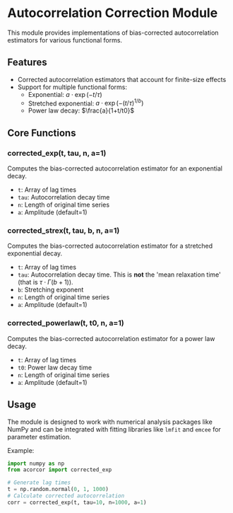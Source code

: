 # Autocorrelation Correction Module

This module provides implementations of bias-corrected autocorrelation estimators for various functional forms.

## Features

- Corrected autocorrelation estimators that account for finite-size effects
- Support for multiple functional forms:
  - Exponential: $`a\cdot\exp(-t/\tau)`$
  - Stretched exponential: $`a\cdot\exp(-(t/\tau)^{1/b})`$
  - Power law decay: $`\frac{a}{1+t/t0}`$

## Core Functions

### corrected_exp(t, tau, n, a=1)

Computes the bias-corrected autocorrelation estimator for an exponential decay.
- `t`: Array of lag times
- `tau`: Autocorrelation decay time
- `n`: Length of original time series
- `a`: Amplitude (default=1)

### corrected_strex(t, tau, b, n, a=1)

Computes the bias-corrected autocorrelation estimator for a stretched exponential decay.
- `t`: Array of lag times
- `tau`: Autocorrelation decay time. This is **not** the 'mean relaxation time' (that is $`\tau \cdot \Gamma(b+1)`$).
- `b`: Stretching exponent
- `n`: Length of original time series
- `a`: Amplitude (default=1)

### corrected_powerlaw(t, t0, n, a=1)

Computes the bias-corrected autocorrelation estimator for a power law decay.
- `t`: Array of lag times
- `t0`: Power law decay time
- `n`: Length of original time series
- `a`: Amplitude (default=1)



## Usage

The module is designed to work with numerical analysis packages like NumPy and can be integrated with fitting libraries like `lmfit` and `emcee` for parameter estimation.

Example:
```python
import numpy as np
from acorcor import corrected_exp

# Generate lag times
t = np.random.normal(0, 1, 1000)
# Calculate corrected autocorrelation
corr = corrected_exp(t, tau=10, n=1000, a=1)

```

